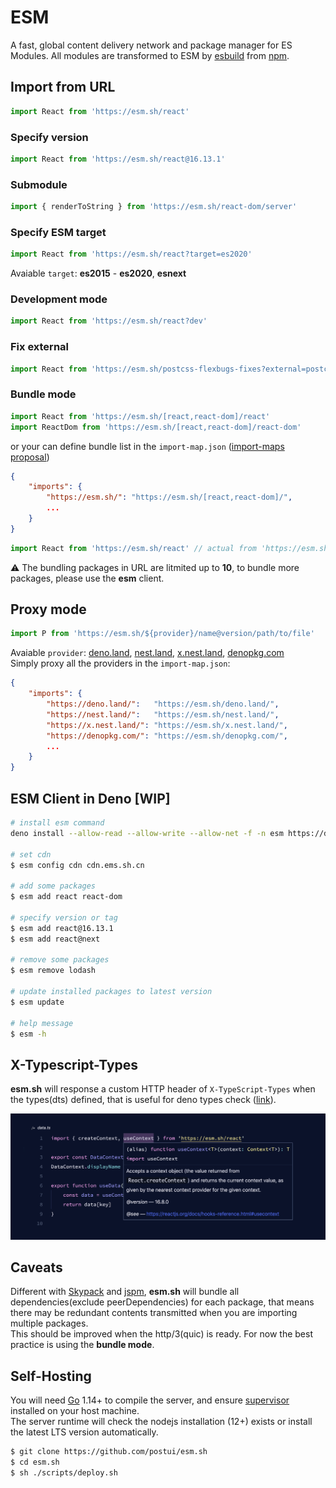 # ESM

A fast, global content delivery network and package manager for ES Modules. All modules are transformed to ESM by [esbuild](https://github.com/evanw/esbuild) from [npm](http://npmjs.org/).

## Import from URL
```javascript
import React from 'https://esm.sh/react'
```

### Specify version
```javascript
import React from 'https://esm.sh/react@16.13.1'
```

### Submodule
```javascript
import { renderToString } from 'https://esm.sh/react-dom/server'
```

### Specify ESM target
```javascript
import React from 'https://esm.sh/react?target=es2020'
```
Avaiable `target`: **es2015** - **es2020**, **esnext**

### Development mode
```javascript
import React from 'https://esm.sh/react?dev'
```

### Fix external
```javascript
import React from 'https://esm.sh/postcss-flexbugs-fixes?external=postcss'
```

### Bundle mode
```javascript
import React from 'https://esm.sh/[react,react-dom]/react'
import ReactDom from 'https://esm.sh/[react,react-dom]/react-dom'
```
or your can define bundle list in the `import-map.json` ([import-maps proposal](https://github.com/WICG/import-maps))
```json
{
    "imports": {
        "https://esm.sh/": "https://esm.sh/[react,react-dom]/",
        ...
    }
}
```
```javascript
import React from 'https://esm.sh/react' // actual from 'https://esm.sh/[react,react-dom]/react'
```

⚠️ The bundling packages in URL are litmited up to **10**, to bundle more packages, please use the **esm** client.

## Proxy mode
```javascript
import P from 'https://esm.sh/${provider}/name@version/path/to/file'
```
Avaiable `provider`: [deno.land](https://deno.land), [nest.land](https://nest.land), [x.nest.land](https://x.nest.land), [denopkg.com](https://denopkg.com)
<br>
Simply proxy all the providers in the `import-map.json`:
```json
{
    "imports": {
        "https://deno.land/":   "https://esm.sh/deno.land/",
        "https://nest.land/":   "https://esm.sh/nest.land/",
        "https://x.nest.land/": "https://esm.sh/x.nest.land/",
        "https://denopkg.com/": "https://esm.sh/denopkg.com/",
        ...
    }
}
```

## ESM Client in Deno [WIP]

```bash
# install esm command
deno install --allow-read --allow-write --allow-net -f -n esm https://deno.land/x/esm/cli.ts

# set cdn
$ esm config cdn cdn.ems.sh.cn

# add some packages
$ esm add react react-dom

# specify version or tag
$ esm add react@16.13.1
$ esm add react@next

# remove some packages
$ esm remove lodash

# update installed packages to latest version
$ esm update

# help message
$ esm -h
```

## X-Typescript-Types

**esm.sh** will response a custom HTTP header of `X-TypeScript-Types` when the types(dts) defined, that is useful for deno types check ([link](https://deno.land/manual/getting_started/typescript#x-typescript-types-custom-header)).

![figure #1](./assets/figure-1.png)

## Caveats

Different with [Skypack](https://skypack.dev) and [jspm](https://jspm.org), **esm.sh** will bundle all dependencies(exclude peerDependencies) for each package, that means there may be redundant contents transmitted when you are importing multiple packages.<br>
This should be improved when the http/3(quic) is ready. For now the best practice is using the **bundle mode**.

## Self-Hosting

You will need [Go](https://golang.org/dl) 1.14+ to compile the server, and ensure [supervisor](http://supervisord.org/) installed on your host machine.<br>
The server runtime will check the nodejs installation (12+) exists or install the latest LTS version automatically.

```bash
$ git clone https://github.com/postui/esm.sh
$ cd esm.sh
$ sh ./scripts/deploy.sh
```

